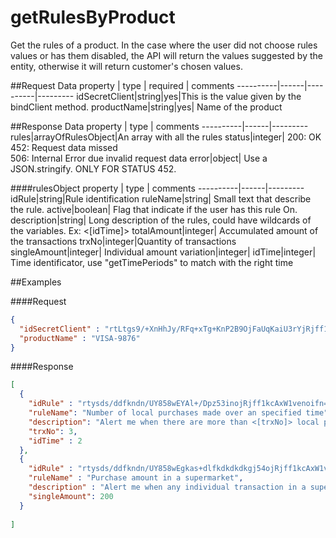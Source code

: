getRulesByProduct
===============================
Get the rules of a product. In the case where the user did not choose rules values or has them disabled, the API will return the values suggested by the entity, otherwise it will return customer's chosen values.

##Request Data
property  | type | required | comments
----------|------|----------|---------
idSecretClient|string|yes|This is the value given by the bindClient method.
productName|string|yes| Name of the product

##Response Data
property | type | comments
----------|------|---------
rules|arrayOfRulesObject|An array with all the rules
status|integer| 200: OK<br> 452: Request data missed <br> 506: Internal Error due invalid request data
error|object| Use a JSON.stringify. ONLY FOR STATUS 452.

####rulesObject
property | type | comments
----------|------|---------
idRule|string|Rule identification
ruleName|string| Small text that describe the rule. 
active|boolean| Flag that indicate if the user has this rule On.
description|string| Long description of the rules, could have wildcards of the variables. Ex: <[idTime]>
totalAmount|integer| Accumulated amount of the transactions 
trxNo|integer|Quantity of transactions 
singleAmount|integer| Individual amount
variation|integer| 
idTime|integer| Time identificator, use "getTimePeriods" to match with the right time

##Examples

####Request
```json
{
  "idSecretClient" : "rtLtgs9/+XnHhJy/RFq+xTg+KnP2B9OjFaUqKaiU3rYjRjff1kcAxW1veBwboz2Vc5T28vvUXTi5nUes4asHoNJbQsbc7zLNAHirrI8ra6xMnU4bhF8wkDeqBOHmWiomcn/UY858wEYAl+/Dpz53L2qHT9pU7Q+EVSTovgYogJ66WoNt7CoDkfh7zrb9vJZq7ojqskhVA6LUi9O4BhiI3Q==",
  "productName" : "VISA-9876"
}
```

####Response
```json
[
  {
    "idRule" : "rtysds/ddfkndn/UY858wEYAl+/Dpz53inojRjff1kcAxW1venoifn==",
    "ruleName": "Number of local purchases made over an specified time",
    "description": "Alert me when there are more than <[trxNo]> local purchases in the last <[idTime]>.",
    "trxNo": 3,
    "idTime" : 2
  },
  {
    "idRule" : "rtysds/ddfkndn/UY858wEgkas+dlfkdkdkdkgj54ojRjff1kcAxW1venoifn==",
    "ruleName" : "Purchase amount in a supermarket",
    "description" : "Alert me when any individual transaction in a supermarket is over <amount>.",
    "singleAmount": 200
  }
  
]
```

